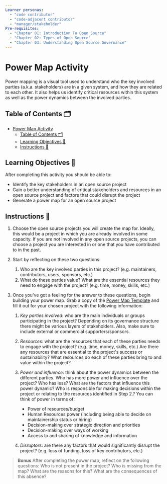 ```yaml
---
Learner personas:
  - "code contributor"
  - "code-adjacent contributor"
  - "manager/stakeholder"
Pre-requisites:
  - "Chapter 01: Introduction To Open Source"
  - "Chapter 02: Types of Open Source"
  - "Chapter 03: Understanding Open Source Governance"
---
```


# Power Map Activity

Power mapping is a visual tool used to understand who the key involved parties (a.k.a. stakeholders) are in a given system, and how they are related to each other.
It also helps us identify critical resources within this system as well as the power dynamics between the involved parties.

## Table of Contents 🗂️

- [Power Map Activity](#power-map-activity)
  - [Table of Contents 🗂️](#table-of-contents-️)
  - [Learning Objectives 🧠](#learning-objectives-)
  - [Instructions 📝](#instructions-)

## Learning Objectives 🧠

After completing this activity you should be able to:

- Identify the key stakeholders in an open source project
- Gain a better understanding of critical stakeholders and resources in an open source project and factors that could disrupt the project
- Generate a power map for an open source project

## Instructions 📝

1. Choose the open source projects you will create the map for. Ideally, this would be a project in which you are already involved in some capacity. If you are not involved in any open source projects, you can choose a project you are interested in or one that you have contributed to in the past.
2. Start by reflecting on these two questions:
   1. Who are the key involved parties in this project? (e.g. maintainers, contributors, users, sponsors, etc.)
   2. What do these parties value? What are the essential resources they need to engage with the project? (e.g. time, money, skills, etc.)
3. Once you've got a feeling for the answer to these questions, begin building your power map. Grab a copy of the [Power Map Template](template-OSS-power-map.pdf) and fill it out for your chosen project with the following information:

   1. _Key parties involved_: who are the main individuals or groups participating in the project? Depending on its governance structure there might be various layers of stakeholders. Also, make sure to include external or commercial supporters/sponsors.
   2. _Resources_: what are the resources that each of these parties needs to engage with the project? (e.g. time, money, skills, etc.) Are there any resources that are essential to the project's success or sustainability? What resources do each of these parties bring to and value within the project?
   3. _Power and influence_: think about the power dynamics between the different parties. Who has more power and influence over the project? Who has less? What are the factors that influence this power dynamic? Who is responsible for making decisions within the project or relating to the resources identified in Step 2.?
      You can think of power in terms of:

      - Power of resources/budget
      - Human Resources power (including being able to decide on maintainership status or hiring)
      - Decision-making over strategic direction and priorities
      - Decision-making over ways of working
      - Access to and sharing of knowledge and information

   4. _Disruptors_: are there any factors that would significantly disrupt the project? (e.g. loss of funding, loss of key contributors, etc.)

> **Bonus**
> After completing the power map, reflect on the following questions:
> Who is not present in the project? Who is missing from the map? What are the reasons for this? What are the consequences of this absence?

